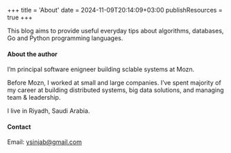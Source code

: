 +++
title = 'About'
date = 2024-11-09T20:14:09+03:00
publishResources = true
+++

This blog aims to provide useful everyday tips about algorithms, databases, Go and Python programming languages.

#### About the author

I’m principal software enigneer building sclable systems at Mozn.

Before Mozn, I worked at small and large companies. I’ve spent majority of my career at building distributed systems, big data solutions, and managing team & leadership.

I live in Riyadh, Saudi Arabia.

#### Contact

Email: ysinjab@gmail.com
